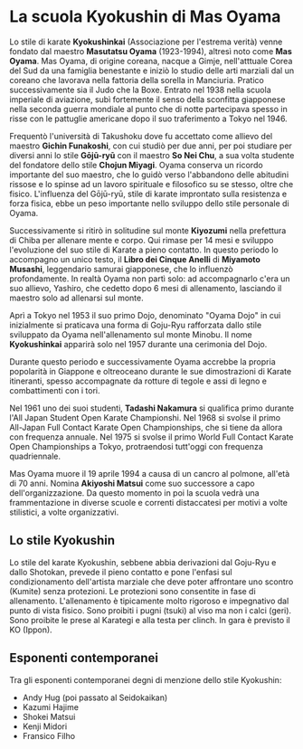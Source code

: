 # La scuola Kyokushin di Mas Oyama

Lo stile di karate **Kyokushinkai** (Associazione per l'estrema verità) 
venne fondato dal maestro **Masutatsu Oyama** (1923-1994), altresì noto come
**Mas Oyama**.
Mas Oyama, di origine coreana, nacque a Gimje, nell'atttuale Corea del Sud da 
una famiglia benestante e iniziò lo studio delle arti marziali dal un coreano
che lavorava nella fattoria della sorella in Manciuria. Pratico successivamente
sia il Judo che la Boxe.
Entrato nel 1938 nella scuola imperiale di aviazione, subì fortemente il senso 
della sconfitta giapponese nella seconda guerra mondiale al punto che di notte
partecipava spesso in risse con le pattuglie americane dopo il suo traferimento
a Tokyo nel 1946.

Frequentò l'università di Takushoku dove fu accettato come 
allievo del maestro **Gichin Funakoshi**, con cui studiò per due anni, per poi
studiare per diversi anni lo stile **Gōjū-ryū** con il maestro **So Nei Chu**,
a sua volta studente del fondatore dello stile **Chojun Miyagi**.
Oyama conserva un ricordo importante del suo maestro, che lo guidò verso 
l'abbandono delle abitudini rissose e lo spinse ad un lavoro spirituale e 
filosofico su se stesso, oltre che fisico.
L'influenza del Gōjū-ryū, stile di karate improntato sulla resistenza e forza
fisica, ebbe un peso importante nello sviluppo dello stile personale di Oyama.

Successivamente si ritirò in solitudine sul monte **Kiyozumi** nella prefettura di 
Chiba per allenare mente e corpo. Qui rimase per 14 mesi e sviluppo l'evoluzione
del suo stile di Karate a pieno contatto. In questo periodo lo accompagno un 
unico testo, il **Libro dei Cinque Anelli** di **Miyamoto Musashi**, leggendario
samurai giapponese, che lo influenzò profondamente.
In realtà Oyama non partì solo: ad accompagnarlo c'era un suo allievo, Yashiro,
che cedetto dopo 6 mesi di allenamento, lasciando il maestro solo ad allenarsi
sul monte. 

Aprì a Tokyo nel 1953 il suo primo Dojo, denominato "Oyama Dojo" in cui 
inizialmente si praticava una forma di Goju-Ryu rafforzata dallo stile sviluppato
da Oyama nell'allenamento sul monte Minobu.
Il nome **Kyokushinkai** apparirà solo nel 1957 durante una cerimonia del Dojo.

Durante questo periodo e successivamente Oyama accrebbe la propria popolarità 
in Giappone e oltreoceano durante le sue dimostrazioni di Karate itineranti,
spesso accompagnate da rotture di tegole e assi di legno e combattimenti con 
i tori.

Nel 1961 uno dei suoi studenti, **Tadashi Nakamura** si qualifica primo durante
l'All Japan Student Open Karate Championshi.
Nel 1968 si svolse il primo All-Japan Full Contact Karate Open Championships, che
si tiene da allora con frequenza annuale.
Nel 1975 si svolse il primo World Full Contact Karate Open Championships a Tokyo,
protraendosi tutt'oggi con frequenza quadriennale.

Mas Oyama muore il 19 aprile 1994 a causa di un cancro al polmone, all'età di 
70 anni. Nomina **Akiyoshi Matsui** come suo successore a capo dell'organizzazione.
Da questo momento in poi la scuola vedrà una frammentazione in diverse scuole 
e correnti distaccatesi per motivi a volte stilistici, a volte organizzativi.

## Lo stile Kyokushin
Lo stile del karate Kyokushin, sebbene abbia derivazioni dal Goju-Ryu e dallo 
Shotokan, prevede il pieno contatto e pone l'enfasi sul condizionamento 
dell'artista marziale che deve poter affrontare uno scontro (Kumite) senza 
protezioni. Le protezioni sono consentite in fase di allenamento.
L'allenamento è tipicamente molto rigoroso e impegnativo dal punto di vista 
fisico.
Sono proibiti i pugni (tsuki) al viso ma non i calci (geri). Sono proibite le
prese al Karategi e alla testa per clinch.
In gara è previsto il KO (Ippon).

## Esponenti contemporanei
Tra gli esponenti contemporanei degni di menzione dello stile Kyokushin:
- Andy Hug (poi passato al Seidokaikan)
- Kazumi Hajime
- Shokei Matsui
- Kenji Midori
- Fransico Filho


